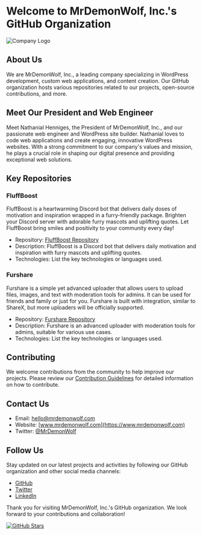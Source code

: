 # Welcome to MrDemonWolf, Inc.'s GitHub Organization

![Company Logo](/logo.png)

## About Us

We are MrDemonWolf, Inc., a leading company specializing in WordPress development, custom web applications, and content creation. Our GitHub organization hosts various repositories related to our projects, open-source contributions, and more.

## Meet Our President and Web Engineer

Meet Nathanial Henniges, the President of MrDemonWolf, Inc., and our passionate web engineer and WordPress site builder. Nathanial loves to code web applications and create engaging, innovative WordPress websites. With a strong commitment to our company's values and mission, he plays a crucial role in shaping our digital presence and providing exceptional web solutions.

## Key Repositories

### FluffBoost

FluffBoost is a heartwarming Discord bot that delivers daily doses of motivation and inspiration wrapped in a furry-friendly package. Brighten your Discord server with adorable furry mascots and uplifting quotes. Let FluffBoost bring smiles and positivity to your community every day!

- Repository: [FluffBoost Repository](https://github.com/MrDemonWolf/FluffBoost)
- Description: FluffBoost is a Discord bot that delivers daily motivation and inspiration with furry mascots and uplifting quotes.
- Technologies: List the key technologies or languages used.

### Furshare

Furshare is a simple yet advanced uploader that allows users to upload files, images, and text with moderation tools for admins. It can be used for friends and family or just for you. Furshare is built with integration, similar to ShareX, but more uploaders will be officially supported.

- Repository: [Furshare Repository](https://github.com/MrDemonWolf/Furshare)
- Description: Furshare is an advanced uploader with moderation tools for admins, suitable for various use cases.
- Technologies: List the key technologies or languages used.

## Contributing

We welcome contributions from the community to help improve our projects. Please review our [Contribution Guidelines](CONTRIBUTING.md) for detailed information on how to contribute.

## Contact Us

- Email: [hello@mrdemonwolf.com](mailto:hello@mrdemonwolf.com?subject=Message%20from%20GitHub)
- Website: [www.mrdemonwolf.com](https://www.mrdemonwolf.com)
- Twitter: [@MrDemonWolf](https://twitter.com/mrdemonwolf)

## Follow Us

Stay updated on our latest projects and activities by following our GitHub organization and other social media channels:

- [GitHub](https://github.com/MrDemonWolf)
- [Twitter](https://twitter.com/mrdemonwolf)
- [LinkedIn](https://www.linkedin.com/company/mrdemonwolf)

Thank you for visiting MrDemonWolf, Inc.'s GitHub organization. We look forward to your contributions and collaboration!

[![GitHub Stars](https://img.shields.io/github/stars/MrDemonWolf?style=social)](https://github.com/MrDemonWolf)

